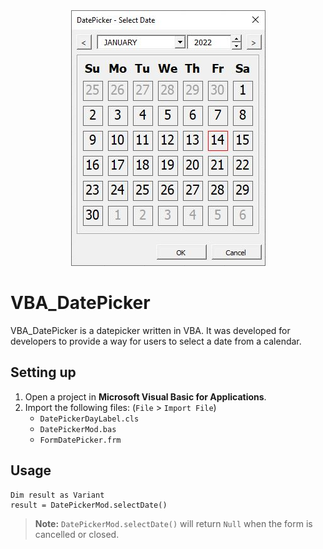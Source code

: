 <div align="center">
  <img src="images/image1.jpg">
</div>

# VBA_DatePicker
VBA_DatePicker is a datepicker written in VBA. It was developed for developers to provide a way for users to select a date from a calendar.

## Setting up
1. Open a project in **Microsoft Visual Basic for Applications**.
2. Import the following files: (`File` > `Import File`)
   - `DatePickerDayLabel.cls`
   - `DatePickerMod.bas`
   - `FormDatePicker.frm`

## Usage
```
Dim result as Variant
result = DatePickerMod.selectDate()
```

> **Note:** `DatePickerMod.selectDate()` will return `Null` when the form is cancelled or closed.
